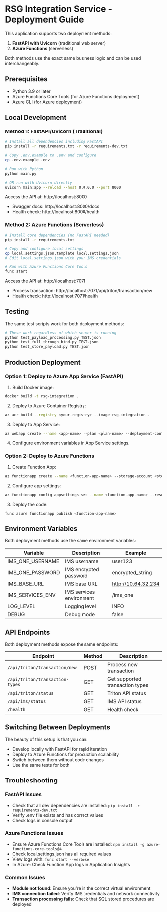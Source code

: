 # RSG Integration Service - Deployment Guide

This application supports two deployment methods:
1. **FastAPI with Uvicorn** (traditional web server)
2. **Azure Functions** (serverless)

Both methods use the exact same business logic and can be used interchangeably.

## Prerequisites

- Python 3.9 or later
- Azure Functions Core Tools (for Azure Functions deployment)
- Azure CLI (for Azure deployment)

## Local Development

### Method 1: FastAPI/Uvicorn (Traditional)

```bash
# Install all dependencies including FastAPI
pip install -r requirements.txt -r requirements-dev.txt

# Copy .env.example to .env and configure
cp .env.example .env

# Run with Python
python main.py

# OR run with Uvicorn directly
uvicorn main:app --reload --host 0.0.0.0 --port 8000
```

Access the API at: http://localhost:8000
- Swagger docs: http://localhost:8000/docs
- Health check: http://localhost:8000/health

### Method 2: Azure Functions (Serverless)

```bash
# Install core dependencies (no FastAPI needed)
pip install -r requirements.txt

# Copy and configure local settings
cp local.settings.json.template local.settings.json
# Edit local.settings.json with your IMS credentials

# Run with Azure Functions Core Tools
func start
```

Access the API at: http://localhost:7071
- Process transaction: http://localhost:7071/api/triton/transaction/new
- Health check: http://localhost:7071/health

## Testing

The same test scripts work for both deployment methods:

```bash
# These work regardless of which server is running
python test_payload_processing.py TEST.json
python test_full_through_bind.py TEST.json
python test_store_payload.py TEST.json
```

## Production Deployment

### Option 1: Deploy to Azure App Service (FastAPI)

1. Build Docker image:
```bash
docker build -t rsg-integration .
```

2. Deploy to Azure Container Registry:
```bash
az acr build --registry <your-registry> --image rsg-integration .
```

3. Deploy to App Service:
```bash
az webapp create --name <app-name> --plan <plan-name> --deployment-container-image-name <your-registry>.azurecr.io/rsg-integration:latest
```

4. Configure environment variables in App Service settings.

### Option 2: Deploy to Azure Functions

1. Create Function App:
```bash
az functionapp create --name <function-app-name> --storage-account <storage-name> --resource-group <rg-name> --consumption-plan-location <location> --runtime python --runtime-version 3.9 --functions-version 4
```

2. Configure app settings:
```bash
az functionapp config appsettings set --name <function-app-name> --resource-group <rg-name> --settings "IMS_ONE_USERNAME=<username>" "IMS_ONE_PASSWORD=<password>" "IMS_BASE_URL=http://10.64.32.234" "IMS_SERVICES_ENV=/ims_one"
```

3. Deploy the code:
```bash
func azure functionapp publish <function-app-name>
```

## Environment Variables

Both deployment methods use the same environment variables:

| Variable | Description | Example |
|----------|-------------|---------|
| IMS_ONE_USERNAME | IMS username | user123 |
| IMS_ONE_PASSWORD | IMS encrypted password | encrypted_string |
| IMS_BASE_URL | IMS base URL | http://10.64.32.234 |
| IMS_SERVICES_ENV | IMS services environment | /ims_one |
| LOG_LEVEL | Logging level | INFO |
| DEBUG | Debug mode | false |

## API Endpoints

Both deployment methods expose the same endpoints:

| Endpoint | Method | Description |
|----------|--------|-------------|
| `/api/triton/transaction/new` | POST | Process new transaction |
| `/api/triton/transaction-types` | GET | Get supported transaction types |
| `/api/triton/status` | GET | Triton API status |
| `/api/ims/status` | GET | IMS API status |
| `/health` | GET | Health check |

## Switching Between Deployments

The beauty of this setup is that you can:
- Develop locally with FastAPI for rapid iteration
- Deploy to Azure Functions for production scalability
- Switch between them without code changes
- Use the same tests for both

## Troubleshooting

### FastAPI Issues
- Check that all dev dependencies are installed: `pip install -r requirements-dev.txt`
- Verify .env file exists and has correct values
- Check logs in console output

### Azure Functions Issues
- Ensure Azure Functions Core Tools are installed: `npm install -g azure-functions-core-tools@4`
- Check local.settings.json has all required values
- View logs with: `func start --verbose`
- In Azure: Check Function App logs in Application Insights

### Common Issues
- **Module not found**: Ensure you're in the correct virtual environment
- **IMS connection failed**: Verify IMS credentials and network connectivity
- **Transaction processing fails**: Check that SQL stored procedures are deployed